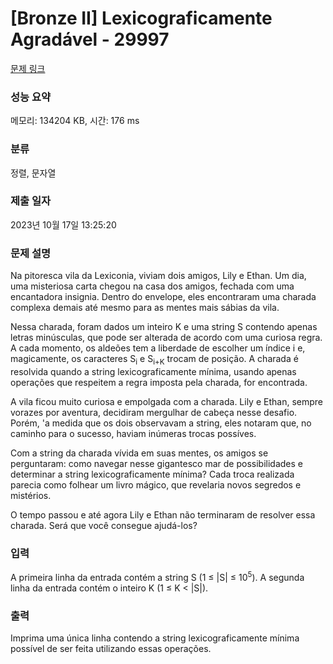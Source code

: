 # [Bronze II] Lexicograficamente Agradável - 29997 

[문제 링크](https://www.acmicpc.net/problem/29997) 

### 성능 요약

메모리: 134204 KB, 시간: 176 ms

### 분류

정렬, 문자열

### 제출 일자

2023년 10월 17일 13:25:20

### 문제 설명

<p>Na pitoresca vila da Lexiconia, viviam dois amigos, Lily e Ethan. Um dia, uma misteriosa carta chegou na casa dos amigos, fechada com uma encantadora insignia. Dentro do envelope, eles encontraram uma charada complexa demais até mesmo para as mentes mais sábias da vila.</p>

<p>Nessa charada, foram dados um inteiro K e uma string S contendo apenas letras minúsculas, que pode ser alterada de acordo com uma curiosa regra. A cada momento, os aldeões tem a liberdade de escolher um índice i e, magicamente, os caracteres S<sub>i</sub> e S<sub>i+K</sub> trocam de posição. A charada é resolvida quando a string lexicograficamente mínima, usando apenas operações que respeitem a regra imposta pela charada, for encontrada.</p>

<p>A vila ficou muito curiosa e empolgada com a charada. Lily e Ethan, sempre vorazes por aventura, decidiram mergulhar de cabeça nesse desafio. Porém, 'a medida que os dois observavam a string, eles notaram que, no caminho para o sucesso, haviam inúmeras trocas possíves.</p>

<p>Com a string da charada vívida em suas mentes, os amigos se perguntaram: como navegar nesse gigantesco mar de possibilidades e determinar a string lexicograficamente mínima? Cada troca realizada parecia como folhear um livro mágico, que revelaria novos segredos e mistérios.</p>

<p>O tempo passou e até agora Lily e Ethan não terminaram de resolver essa charada. Será que você consegue ajudá-los?</p>

### 입력 

 <p>A primeira linha da entrada contém a string S (1 ≤ |S| ≤ 10<sup>5</sup>). A segunda linha da entrada contém o inteiro K (1 ≤ K < |S|).</p>

### 출력 

 <p>Imprima uma única linha contendo a string lexicograficamente mínima possível de ser feita utilizando essas operações.</p>

